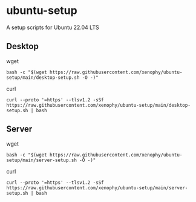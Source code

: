 # ubuntu-setup

A setup scripts for Ubuntu 22.04 LTS


## Desktop

wget

```
bash -c "$(wget https://raw.githubusercontent.com/xenophy/ubuntu-setup/main/desktop-setup.sh -O -)"
```

curl

```
curl --proto '=https' --tlsv1.2 -sSf https://raw.githubusercontent.com/xenophy/ubuntu-setup/main/desktop-setup.sh | bash
```

## Server

wget

```
bash -c "$(wget https://raw.githubusercontent.com/xenophy/ubuntu-setup/main/server-setup.sh -O -)"
```

curl

```
curl --proto '=https' --tlsv1.2 -sSf https://raw.githubusercontent.com/xenophy/ubuntu-setup/main/server-setup.sh | bash
```
